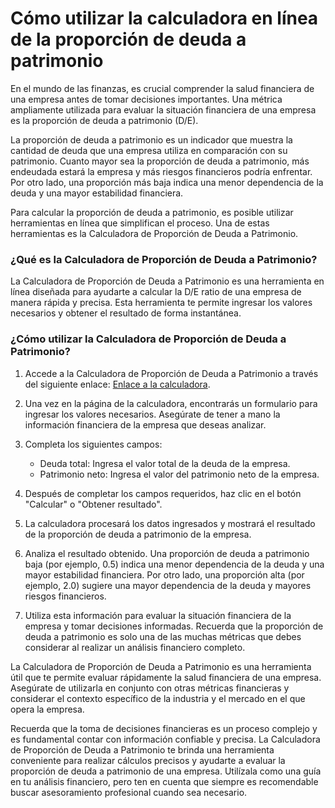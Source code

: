 Cómo utilizar la calculadora en línea de la proporción de deuda a patrimonio
============================================================================

En el mundo de las finanzas, es crucial comprender la salud financiera de una empresa antes de tomar decisiones importantes. Una métrica ampliamente utilizada para evaluar la situación financiera de una empresa es la proporción de deuda a patrimonio (D/E).

La proporción de deuda a patrimonio es un indicador que muestra la cantidad de deuda que una empresa utiliza en comparación con su patrimonio. Cuanto mayor sea la proporción de deuda a patrimonio, más endeudada estará la empresa y más riesgos financieros podría enfrentar. Por otro lado, una proporción más baja indica una menor dependencia de la deuda y una mayor estabilidad financiera.

Para calcular la proporción de deuda a patrimonio, es posible utilizar herramientas en línea que simplifican el proceso. Una de estas herramientas es la Calculadora de Proporción de Deuda a Patrimonio.

### ¿Qué es la Calculadora de Proporción de Deuda a Patrimonio?

La Calculadora de Proporción de Deuda a Patrimonio es una herramienta en línea diseñada para ayudarte a calcular la D/E ratio de una empresa de manera rápida y precisa. Esta herramienta te permite ingresar los valores necesarios y obtener el resultado de forma instantánea.

### ¿Cómo utilizar la Calculadora de Proporción de Deuda a Patrimonio?

1. Accede a la Calculadora de Proporción de Deuda a Patrimonio a través del siguiente enlace: [Enlace a la calculadora](https://www.onlinecalculatorsfree.com/es/financial/debt-to-equity-ratio-calculator.html).
2. Una vez en la página de la calculadora, encontrarás un formulario para ingresar los valores necesarios. Asegúrate de tener a mano la información financiera de la empresa que deseas analizar.
3. Completa los siguientes campos:
    
    
    - Deuda total: Ingresa el valor total de la deuda de la empresa.
    - Patrimonio neto: Ingresa el valor del patrimonio neto de la empresa.
4. Después de completar los campos requeridos, haz clic en el botón "Calcular" o "Obtener resultado".
5. La calculadora procesará los datos ingresados y mostrará el resultado de la proporción de deuda a patrimonio de la empresa.
6. Analiza el resultado obtenido. Una proporción de deuda a patrimonio baja (por ejemplo, 0.5) indica una menor dependencia de la deuda y una mayor estabilidad financiera. Por otro lado, una proporción alta (por ejemplo, 2.0) sugiere una mayor dependencia de la deuda y mayores riesgos financieros.
7. Utiliza esta información para evaluar la situación financiera de la empresa y tomar decisiones informadas. Recuerda que la proporción de deuda a patrimonio es solo una de las muchas métricas que debes considerar al realizar un análisis financiero completo.

La Calculadora de Proporción de Deuda a Patrimonio es una herramienta útil que te permite evaluar rápidamente la salud financiera de una empresa. Asegúrate de utilizarla en conjunto con otras métricas financieras y considerar el contexto específico de la industria y el mercado en el que opera la empresa.

Recuerda que la toma de decisiones financieras es un proceso complejo y es fundamental contar con información confiable y precisa. La Calculadora de Proporción de Deuda a Patrimonio te brinda una herramienta conveniente para realizar cálculos precisos y ayudarte a evaluar la proporción de deuda a patrimonio de una empresa. Utilízala como una guía en tu análisis financiero, pero ten en cuenta que siempre es recomendable buscar asesoramiento profesional cuando sea necesario.